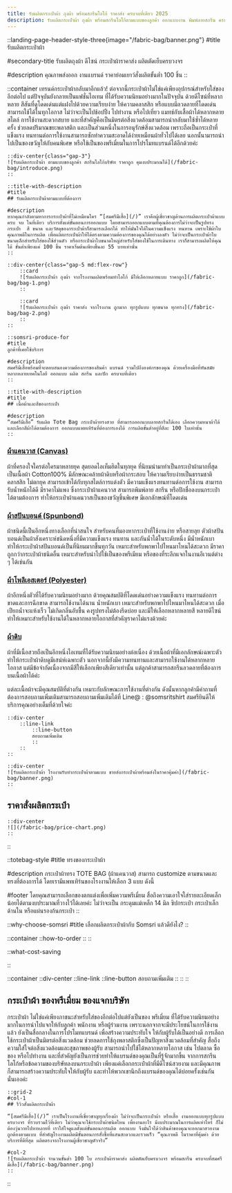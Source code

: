 ```yaml
---
title: รับผลิตกระเป๋าผ้า ถุงผ้า พร้อมสกรีนโลโก้ ราคาส่ง ครบจบที่เดียว 2025
description: รับผลิตกระเป๋าผ้า ถุงผ้า พร้อมสกรีนโลโก้ตามแบบของลูกค้า ออกแบบงาน พิมพ์ลายสกรีน ครบวงจรในที่เดียว ราคาส่ง กำหนดงบได้ ทันสมัย ส่งงานตรงเวลา
---
```

::landing-page-header-style-three{image="/fabric-bag/banner.png"}
#title
รับผลิตกระเป๋าผ้า

#secondary-title
รับผลิตถุงผ้า ดีไซน์ กระเป๋าผ้าราคาส่ง ผลิตตัดเย็บครบวงจร

#description
คุณภาพส่งออก งานแบรนด์ ราคาย่อมเยาว์สั่งผลิตขั้นต่ำ 100 ชิ้น
::

::container
<ProseP class="text-center">เทรนด์กระเป๋าผ้ากลับมาอีกแล้ว! ต่อจากนี้กระเป๋าผ้าไม่ใช่แค่เพียงอุปกรณ์สำหรับใส่ของอีกต่อไป แต่ปัจจุบันยังกลายเป็นแฟชั่นไอเทม ที่ได้รับความนิยมอย่างมากในปัจจุบัน ด้วยดีไซน์ที่หลากหลาย สีสันที่ดูโดดเด่นแต่แฝงไปด้วยความเรียบง่าย ให้ความคลาสสิก หรือแบบมีลวดลายที่โดดเด่น สามารถใช้ได้ในทุกโอกาส ไม่ว่าจะเป็นไปช้อปปิ้ง ไปทำงาน หรือไปเที่ยว แมทช์กับเสื้อผ้าได้หลากหลายสไตล์ การใช้งานสะดวกสบาย และที่สำคัญคือเป็นมิตรต่อสิ่งแวดล้อมสามารถนำกลับมาใช้ซ้ำได้หลายครั้ง ช่วยลดปริมาณขยะพลาสติก และเป็นส่วนหนึ่งในการอนุรักษ์สิ่งแวดล้อม เพราะถือเป็นกระเป๋าที่แข็งแรง ทนทานต่อการใช้งานสามารถซักทำความสะอาดได้ง่ายเหมือนผ้าทั่วไปได้เลย นอกนั้นามารถนำไปเป็นของขวัญให้กับคนพิเศษ หรือใช้เป็นของพรีเมี่ยมในการโปรโมทแบรนด์ได้อีกด้วยค่ะ</ProseP>

    ::div-center{class="gap-3"}
    ![รับผลิตกระเป๋าผ้า ตามแบบของลูกค้า สกรีนโลโก้บริษัท ราคาถูก คุมงบประมาณได้](/fabric-bag/introduce.png)
    ::

    ::title-with-description
    #title
    ## รับผลิตกระเป๋าผ้าตามแบบที่ต้องการ

    #description
    หากคุณกำลังตามหาการกระเป๋าผ้าที่ไม่เหมือนใคร “[สมศรีมีเสื้อ](/)” เราคือผู้เชี่ยวชาญด้านการผลิตกระเป๋าผ้าแบบครบ จบ ในที่เดียว บริการตั้งแต่ขั้นตอนการออกแบบ โดยสามารถออกแบบตามที่คุณต้องการไม่ว่าจะเป็นรูปทรงกระเป๋า  สี ขนาด และวัสดุของกระเป๋าผ้าก็สามารถเลือกได้ ทำให้มั่นใจได้ในความแข็งแรง ทนทาน เพราะใช้ผ้าใบคุณภาพดีในการผลิต เพื่อผลิตกระเป๋าผ้าให้ได้ตรงตามความต้องการของคุณได้อย่างลงตัว ไม่ว่าจะเป็นกระเป๋าผ้าใบขนาดเล็กสำหรับใส่ของใช้ส่วนตัว หรือกระเป๋าผ้าใบขนาดใหญ่สำหรับใส่ของใช้ในการเดินทาง เราก็สามารถผลิตให้คุณได้ ขั้นต่ำเพียงแค่ 100 ชิ้น ราคาเริ่มต้นเพียงชิ้นละ 55 บาทเท่านั้น 
    ::

    ::div-center{class="gap-5 md:flex-row"}
        ::card
        ![รับผลิตกระเป๋าผ้า ถุงผ้า จากโรงงานผลิตพร้อมทำโลโก้ มีให้เลือกหลายแบบ ราคาถูก](/fabric-bag/bag-1.png)
        ::

        ::card
        ![รับผลิตกระเป๋าผ้า ถุงผ้า ราคาส่ง จากโรงงาน ถูกมาก ทุกรูปแบบ ทุกขนาด ทุกทรง](/fabric-bag/bag-2.png)
        ::
    ::

    ::somsri-produce-for
    #title
    ลูกค้าที่เคยใช้บริการ

    #description
    สมศรีมีเสื้อพร้อมที่จะตอบสนองความต้องการของสินค้า แบรนด์ รวมไปถึงองค์กรของคุณ ด้วยเครื่องมือที่ทันสมัยหลากหลายเทคโนโลยี ออกแบบ ผลิต สกรีน และปัก ครบจบที่เดียว
    ::

    ::title-with-description
    #title
    ## เนื้อผ้าและสีของกระเป๋า 

    #description
    “สมศรีมีเสื้อ” รับผลิต Tote Bag กระเป๋าผ้าทรงสวย ที่สามารถออกแบบลายสกรีนได้เอง เลือกความหนาผ้าได้ และเลือกสีผ้าได้ตามต้องการ ออกแบบแพทเทิร์นที่ต้องการเองได้ การผลิตขั้นต่ำอยู่ที่สีละ 100 ใบเท่านั้น
    ::

### [ผ้าแคนวาส (Canvas)](https://www.youtube.com/watch?v=NWYxjTwmygE)

ผ้าที่ครองใจใครต่อใครมาหลายยุค สุดยอดไอเท็มฮิตในทุกยุค ที่นิยมนำมาทำเป็นกระเป๋าผ้ามากที่สุด เป็นเนื้อผ้า Cotton100% มีลักษณะคล้ายผ้าดิบหรือผ้ากระสอบ ให้ความเรียบง่ายเป็นธรรมชาติ คลาสสิก ไม่ตกยุค สามารถเข้าได้กับทุกสไตล์การแต่งตัว มีความแข็งแรงทนทานต่อการใช้งาน สามารถรับน้ำหนักได้ดี มีราคาไม่แพง ซึ่งกระเป๋าผ้าแคนวาส สามารถพิมพ์ลาย สกรีน หรือปักชื่อลงบนกระเป๋าได้ตามต้องการ ทำให้กระเป๋าผ้าแคนวาสเป็นของขวัญชิ้นพิเศษ มีเอกลักษณ์ที่โดดเด่น

### [ผ้าสปันบอนด์ (Spunbond)](https://th.wikipedia.org/wiki/สปันบอนด์)

ผ้าชนิดนี้เป็นอีกหนึ่งทางเลือกที่น่าสนใจ สำหรับคนที่มองหากระเป๋าที่ใช้งานง่าย หรือสายลุย ตัวผ้าสปันบอนด์เป็นผ้าสังเคราะห์ชนิดหนึ่งที่มีความแข็งแรง ทนทาน และกันน้ำได้ในระดับหนึ่ง มีน้ำหนักเบา ทำให้กระเป๋าผ้าสปันบอนด์เป็นที่นิยมมากขึ้นทุกวัน เหมาะสำหรับพกพาไปไหนมาไหนได้สะดวก มีราคาถูกกว่ากระเป๋าผ้าชนิดอื่น เหมาะสำหรับนำไปใช้เป็นของพรีเมียม หรือของที่ระลึกแจกในงานอีเวนต์ต่าง ๆ ได้เช่นกัน

### [ผ้าโพลีเอสเตอร์ (Polyester)](https://th.wikipedia.org/wiki/พอลิเอสเทอร์)

ผ้าอีกหนึ่งตัวที่ได้รับความนิยมอย่างมาก ด้วยคุณสมบัติที่โดดเด่นอย่างความแข็งแรง ทนทานต่อการขาดและการฉีกขาด สามารถใช้งานได้นาน น้ำหนักเบา เหมาะสำหรับพกพาไปไหนมาไหนได้สะดวก เมื่อเปียกน้ำจะแห้งเร็ว ไม่เกิดกลิ่นอับชื้น คงรูปทรงไม่ต้องรีดบ่อย และมีให้เลือกหลากหลายสี หลายดีไซน์ ทำให้เหมาะสำหรับใช้งานได้ในหลากหลายโอกาสที่สำคัญราคาไม่แรงด้วยค่ะ

### [ผ้าดิบ](https://www.mattcorner.com/what-is-ผ้าดิบ)

ผ้าที่มีเนื้อสวยถือเป็นอีกหนึ่งไอเทมที่ได้รับความนิยมอย่างต่อเนื่อง ด้วยเนื้อผ้าที่มีเอกลักษณ์เฉพาะตัว ทำให้กระเป๋าผ้าดิบดูมีเสน่ห์เฉพาะตัว นอกจากนี้ยังมีความทนทานและสามารถใช้งานได้หลากหลายโอกาส แต่มีข้อจำกัดเนื่องจากมีสีให้เลือกเพียงสีเดียวเท่านั้น แต่ลูกค้าสามารถสกรีนลวดลายที่ต้องการบนเนื้อผ้าได้ค่ะ

แต่ละเนื้อผ้าจะมีคุณสมบัติที่ต่างกัน เหมาะกับลักษณะการใช้งานที่ต่างกัน ดังนั้นหากลูกค้ามีคำถามที่ต้องการสอบถามเพิ่มเติมสามารถสอบถามเพิ่มเติมได้ที่  Line@ : @somsritshirt สมศรียินดีให้บริการคุณอย่างเต็มที่ด้วยใจค่ะ

    ::div-center
        ::line-link
            ::line-button
            สอบถามเพิ่มเติม
            ::
        ::
    ::

    ::div-center
    ![รับผลิตกระเป๋าผ้า โรงงานรับทำกระเป๋าผ้าตามแบบ ขายส่งกระเป๋าผ้าพร้อมส่งในราคาคุ้มค่า](/fabric-bag/banner.png)
    ::

## ราคาสั่งผลิตกระเป๋า

    ::div-center
    ![](/fabric-bag/price-chart.png)
    ::

::

::totebag-style
#title
ทรงของกระเป๋าผ้า

#description
กระเป๋าผ้าทรง TOTE BAG (ผ้าแคนวาส) สามารถ customize ตามขนาดและทรงที่ต้องการได้ โดยเรามีแพทเทิร์นของโรงงานให้เลือก 3 แบบ ดังนี้

#footer
<ProseH4 as="p" class="text-center !text-white">โดยคุณสามารถเลือกของตกแต่งเพื่อเพิ่มความพรีเมี่ยม สื่อถึงความเอาใจใส่รายละเอียดเล็กน้อยได้ตามงบประมาณที่วางไว้ได้เลยค่ะ ไม่ว่าจะเป็น กระดุมแม่เหล็ก 14 มิล ซิปกระเป๋า กระเป๋าเล็กด้านใน หรือแผ่นรองก้นกระเป๋า</ProseH4>
::

::why-choose-somsri
#title
เลือกผลิตกระเป๋าผ้ากับ Somsri แล้วดียังไง?
::

::container
    ::how-to-order
    ::
::

::what-cost-saving

::

::container
    ::div-center
        ::line-link
            ::line-button
            สอบถามเพิ่มเติม
            ::
        ::
    ::

## กระเป๋าผ้า ของพรีเมี่ยม ของแจกบริษัท

กระเป๋าผ้า ไม่ใช่แค่เพียงภาชนะสำหรับใส่ของอีกต่อไปแต่ยังเป็นของ พรีเมี่ยม ที่ได้รับความนิยมอย่างมากในการนำไปแจกให้กับลูกค้า พนักงาน หรือผู้ร่วมงาน เพราะนอกจากจะมีประโยชน์ในการใช้งานแล้ว ยังเป็นสื่อกลางในการโปรโมทแบรนด์ เพื่อสร้างความประทับใจ ให้กับผู้รับได้เป็นอย่างดี การเลือกใช้กระเป๋าผ้าเป็นมิตรต่อสิ่งแวดล้อม ช่วยลดการใช้ถุงพลาสติกซึ่งเป็นปัญหาสิ่งแวดล้อมที่สำคัญ สื่อถึงความใส่ใจต่อสิ่งแวดล้อมและสุขภาพของผู้รับ สามารถนำไปใช้ได้หลากหลายโอกาส เช่น ไปตลาด ซื้อของ หรือไปทำงาน และที่สำคัญยังเป็นการช่วยทำให้แบรนด์ของคุณเป็นที่รู้จักมากขึ้น จากการสกรีนโลโก้หรือข้อความของบริษัทลงบนกระเป๋าผ้า เพียงแค่เลือกกระเป๋าผ้าที่มีดีไซน์สวยงาม และมีคุณภาพ ก็สามารถสร้างความประทับใจให้กับผู้รับ และทำให้พวกเขานึกถึงแบรนด์ของคุณได้บ่อยครั้งเช่นกันนั่นเองค่ะ

    ::grid-2
    #col-1
    ## รีวิวสั่งผลิตกระเป๋าผ้า

    “[สมศรีมีเสื้อ](/)” เราเป็นโรงงานที่เชี่ยวชาญทุกเรื่องผ้า ไม่ว่าจะเป็นกระเป๋าผ้า หรือเสื้อ งานออกแบบทุกรูปแบบครบวงจร ที่รวบรวมไว้ที่เดียว ไม่ว่าคุณจะใช้กระเป๋าผ้าชนิดไหน เพื่องานอะไร มีงบประมาณในการผลิตเท่าไหร่ ก็ไม่ต้องวุ่นวายไปหาหลายที่ เราใส่ใจดูแลตั้งแต่ขั้นตอนการผลิต ออกแบบ จึงมั่นใจได้ว่าสินค้าของคุณจะออกมาสวยงาม ถูกต้องตามแบบ ที่สำคัญโรงงานผลิตมีขั้นตอนการสั่งซื้อที่แสนสะดวกและรวดเร็ว “คุณภาพดี ในราคาที่คุ้มค่า ด้วยบริการที่ดีที่สุด ผลิตตรงจากโรงงานผู้เชี่ยวชาญตัวจริง” 

    #col-2
    ![รับผลิตกระเป๋าผ้า จำนวนขั้นต่ำ 100 ใบ กระเป๋าผ้าราคาส่ง ผลิตตัดเย็บครบวงจร พร้อมสกรีน ครบจบที่สมศรีมีเสื้อ](/fabric-bag/banner.png)
    ::
::
